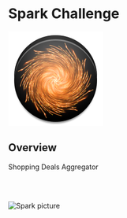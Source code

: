 # Spark Challenge
![Spark icon](https://raw.githubusercontent.com/DanielClayton/Spark/master/Spark/src/main/res/drawable-xxxhdpi/ic_launcher.png)

## Overview
Shopping Deals Aggregator

<br />
<br />

![Spark picture](http://shannamann.com/files/Spark-and-fire.jpg)